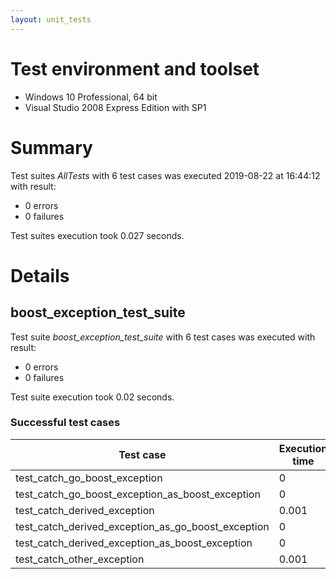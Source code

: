 ```yaml
---
layout: unit_tests
---
```


# Test environment and toolset 

* Windows 10 Professional, 64 bit
* Visual Studio 2008 Express Edition with SP1

# Summary

Test suites *AllTests* with 6 test cases was executed 2019-08-22 at 16:44:12 with result:

* 0 errors
* 0 failures

Test suites execution took 0.027 seconds.

# Details

## boost_exception_test_suite

Test suite *boost_exception_test_suite* with 6 test cases was executed with result:

* 0 errors
* 0 failures

Test suite execution took 0.02 seconds.

### Successful test cases

Test case|Execution time
-|-
test_catch_go_boost_exception | 0
test_catch_go_boost_exception_as_boost_exception | 0
test_catch_derived_exception | 0.001
test_catch_derived_exception_as_go_boost_exception | 0
test_catch_derived_exception_as_boost_exception | 0
test_catch_other_exception | 0.001
